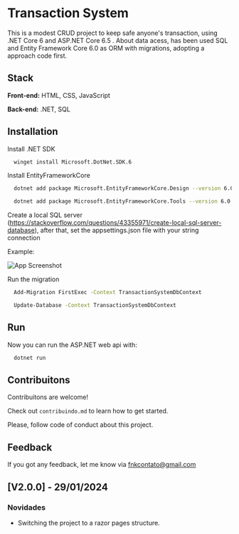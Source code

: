 
# Transaction System

This is a modest CRUD project to keep safe anyone's transaction, using .NET Core 6 and ASP.NET Core 6.5 . About data acess, has been used SQL and Entity Framework Core 6.0 as ORM with migrations, adopting a approach code first.


## Stack

**Front-end:** HTML, CSS, JavaScript

**Back-end:** .NET, SQL


## Installation 

Install .NET SDK

```bash
  winget install Microsoft.DotNet.SDK.6
```

Install EntityFrameworkCore

```bash
  dotnet add package Microsoft.EntityFrameworkCore.Design --version 6.0.0
```
```bash
  dotnet add package Microsoft.EntityFrameworkCore.Tools --version 6.0.0
```
Create a local SQL server (https://stackoverflow.com/questions/43355971/create-local-sql-server-database), after that, set the appsettings.json file with your string connection

Example:

![App Screenshot](https://uploaddeimagens.com.br/images/004/714/167/original/Screenshot.png?1705427509)

Run the migration

```bash
  Add-Migration FirstExec -Context TransactionSystemDbContext

  Update-Database -Context TransactionSystemDbContext
```
## Run 

Now you can run the ASP.NET web api with:

```bash
  dotnet run
```

## Contribuitons

Contribuitons are welcome!

Check out `contribuindo.md` to learn how to get started.

Please, follow code of conduct about this project.

## Feedback

If you got any feedback,  let me know via fnkcontato@gmail.com

## [V2.0.0] - 29/01/2024

### Novidades

- Switching the project to a razor pages structure.



